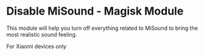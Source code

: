 # Disable MiSound - Magisk Module

This module will help you turn off everything related to MiSound to bring the most realistic sound feeling.

For Xiaomi devices only

